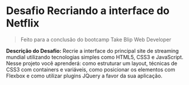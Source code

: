 # Desafio Recriando a interface do Netflix

> Feito para a conclusão do bootcamp Take Blip Web Developer

**Descrição do Desafio:**
Recrie a interface do principal site de streaming mundial utilizando tecnologias simples como HTML5, CSS3 e JavaScript. Nesse projeto você aprenderá: como estruturar um layout, técnicas de CSS3 com containers e variáveis, como posicionar os elementos com Flexbox e como utilizar plugins JQuery a favor da sua aplicação.


